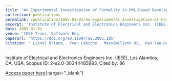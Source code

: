 ```yaml
---
title: "An Experimental Investigation of Formality in UML-Based Development"
collection: publications
permalink: /publication/2005-01-01-An-Experimental-Investigation-of-Formality-in-UML-Based-Development
excerpt: 'Institute of Electrical and Electronics Engineers Inc. (IEEE), Los Alamitos, CA, USA, Scopus ID: 2-s2.0-30344485983, Cited by: 86'
date: 2005-01-01
venue: 'IEEE Trans. Software Eng.'
paperurl: 'https://doi.org/10.1109/TSE.2005.105'
citation: ' Lionel Briand,  Yvan Labiche,  Massimiliano Di,  Han Yan-Bondoc, &quot;An Experimental Investigation of Formality in UML-Based Development.&quot; IEEE Trans. Software Eng., 2005.'
---
```

Institute of Electrical and Electronics Engineers Inc. (IEEE), Los Alamitos, CA, USA, Scopus ID: 2-s2.0-30344485983, Cited by: 86

[Access paper here](https://doi.org/10.1109/TSE.2005.105){:target="_blank"}

